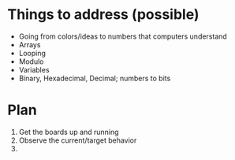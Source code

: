 # Things to address (possible)


* Going from colors/ideas to numbers that computers understand
* Arrays
* Looping
* Modulo
* Variables 
* Binary, Hexadecimal, Decimal; numbers to bits


# Plan

1. Get the boards up and running
1. Observe the current/target behavior
1. 